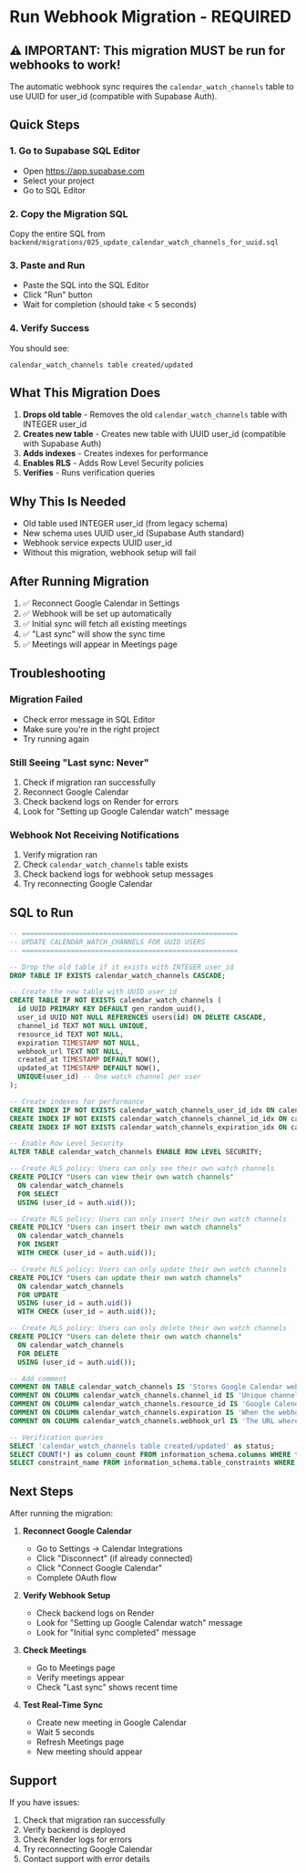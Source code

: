 # Run Webhook Migration - REQUIRED

## ⚠️ IMPORTANT: This migration MUST be run for webhooks to work!

The automatic webhook sync requires the `calendar_watch_channels` table to use UUID for user_id (compatible with Supabase Auth).

## Quick Steps

### 1. Go to Supabase SQL Editor
- Open https://app.supabase.com
- Select your project
- Go to SQL Editor

### 2. Copy the Migration SQL
Copy the entire SQL from `backend/migrations/025_update_calendar_watch_channels_for_uuid.sql`

### 3. Paste and Run
- Paste the SQL into the SQL Editor
- Click "Run" button
- Wait for completion (should take < 5 seconds)

### 4. Verify Success
You should see:
```
calendar_watch_channels table created/updated
```

## What This Migration Does

1. **Drops old table** - Removes the old `calendar_watch_channels` table with INTEGER user_id
2. **Creates new table** - Creates new table with UUID user_id (compatible with Supabase Auth)
3. **Adds indexes** - Creates indexes for performance
4. **Enables RLS** - Adds Row Level Security policies
5. **Verifies** - Runs verification queries

## Why This Is Needed

- Old table used INTEGER user_id (from legacy schema)
- New schema uses UUID user_id (Supabase Auth standard)
- Webhook service expects UUID user_id
- Without this migration, webhook setup will fail

## After Running Migration

1. ✅ Reconnect Google Calendar in Settings
2. ✅ Webhook will be set up automatically
3. ✅ Initial sync will fetch all existing meetings
4. ✅ "Last sync" will show the sync time
5. ✅ Meetings will appear in Meetings page

## Troubleshooting

### Migration Failed
- Check error message in SQL Editor
- Make sure you're in the right project
- Try running again

### Still Seeing "Last sync: Never"
1. Check if migration ran successfully
2. Reconnect Google Calendar
3. Check backend logs on Render for errors
4. Look for "Setting up Google Calendar watch" message

### Webhook Not Receiving Notifications
1. Verify migration ran
2. Check `calendar_watch_channels` table exists
3. Check backend logs for webhook setup messages
4. Try reconnecting Google Calendar

## SQL to Run

```sql
-- =====================================================
-- UPDATE CALENDAR_WATCH_CHANNELS FOR UUID USERS
-- =====================================================

-- Drop the old table if it exists with INTEGER user_id
DROP TABLE IF EXISTS calendar_watch_channels CASCADE;

-- Create the new table with UUID user_id
CREATE TABLE IF NOT EXISTS calendar_watch_channels (
  id UUID PRIMARY KEY DEFAULT gen_random_uuid(),
  user_id UUID NOT NULL REFERENCES users(id) ON DELETE CASCADE,
  channel_id TEXT NOT NULL UNIQUE,
  resource_id TEXT NOT NULL,
  expiration TIMESTAMP NOT NULL,
  webhook_url TEXT NOT NULL,
  created_at TIMESTAMP DEFAULT NOW(),
  updated_at TIMESTAMP DEFAULT NOW(),
  UNIQUE(user_id) -- One watch channel per user
);

-- Create indexes for performance
CREATE INDEX IF NOT EXISTS calendar_watch_channels_user_id_idx ON calendar_watch_channels(user_id);
CREATE INDEX IF NOT EXISTS calendar_watch_channels_channel_id_idx ON calendar_watch_channels(channel_id);
CREATE INDEX IF NOT EXISTS calendar_watch_channels_expiration_idx ON calendar_watch_channels(expiration);

-- Enable Row Level Security
ALTER TABLE calendar_watch_channels ENABLE ROW LEVEL SECURITY;

-- Create RLS policy: Users can only see their own watch channels
CREATE POLICY "Users can view their own watch channels"
  ON calendar_watch_channels
  FOR SELECT
  USING (user_id = auth.uid());

-- Create RLS policy: Users can only insert their own watch channels
CREATE POLICY "Users can insert their own watch channels"
  ON calendar_watch_channels
  FOR INSERT
  WITH CHECK (user_id = auth.uid());

-- Create RLS policy: Users can only update their own watch channels
CREATE POLICY "Users can update their own watch channels"
  ON calendar_watch_channels
  FOR UPDATE
  USING (user_id = auth.uid())
  WITH CHECK (user_id = auth.uid());

-- Create RLS policy: Users can only delete their own watch channels
CREATE POLICY "Users can delete their own watch channels"
  ON calendar_watch_channels
  FOR DELETE
  USING (user_id = auth.uid());

-- Add comment
COMMENT ON TABLE calendar_watch_channels IS 'Stores Google Calendar webhook channel information for push notifications. One channel per user.';
COMMENT ON COLUMN calendar_watch_channels.channel_id IS 'Unique channel ID for the webhook subscription';
COMMENT ON COLUMN calendar_watch_channels.resource_id IS 'Google Calendar resource ID for the watch';
COMMENT ON COLUMN calendar_watch_channels.expiration IS 'When the webhook subscription expires (max 7 days)';
COMMENT ON COLUMN calendar_watch_channels.webhook_url IS 'The URL where Google sends webhook notifications';

-- Verification queries
SELECT 'calendar_watch_channels table created/updated' as status;
SELECT COUNT(*) as column_count FROM information_schema.columns WHERE table_name = 'calendar_watch_channels';
SELECT constraint_name FROM information_schema.table_constraints WHERE table_name = 'calendar_watch_channels';
```

## Next Steps

After running the migration:

1. **Reconnect Google Calendar**
   - Go to Settings → Calendar Integrations
   - Click "Disconnect" (if already connected)
   - Click "Connect Google Calendar"
   - Complete OAuth flow

2. **Verify Webhook Setup**
   - Check backend logs on Render
   - Look for "Setting up Google Calendar watch" message
   - Look for "Initial sync completed" message

3. **Check Meetings**
   - Go to Meetings page
   - Verify meetings appear
   - Check "Last sync" shows recent time

4. **Test Real-Time Sync**
   - Create new meeting in Google Calendar
   - Wait 5 seconds
   - Refresh Meetings page
   - New meeting should appear

## Support

If you have issues:
1. Check that migration ran successfully
2. Verify backend is deployed
3. Check Render logs for errors
4. Try reconnecting Google Calendar
5. Contact support with error details

